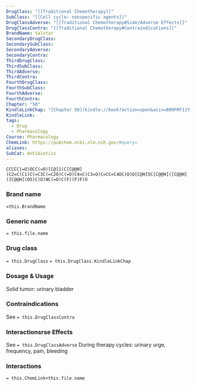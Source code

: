 ```yaml
---
DrugClass: "[[Traditional Chemotherapy]]"
SubClass: "[[Cell cycle– nonspecific agents]]"
DrugClassAdverse: "[[Traditional Chemotherapy#Side/Adverse Effects]]"
DrugClassContra: "[[Traditional Chemotherapy#Contraindications]]"
BrandName: Valstar
SecondaryDrugClass: 
SecondarySubClass: 
SecondaryAdverse: 
SecondaryContra: 
ThirdDrugClass: 
ThirdSubClass: 
ThirdAdverse: 
ThirdContra: 
FourthDrugClass: 
FourthSubClass: 
FourthAdverse: 
FourthContra: 
Chapter: "50"
KindleLinkChap: "[Chapter 50](kindle://book?action=open&asin=B09FRF11YJ&location=29267)"
KindleLink: 
tags:
  - Drug
  - Pharmacology
Course: Pharmacology
ChemLink: https://pubchem.ncbi.nlm.nih.gov/#query=
aliases: 
SubCat: Antibiotics
---
```

```smiles
CCCCC(=O)OCC(=O)[C@]1(C[C@@H](C2=C(C1)C(=C3C(=C2O)C(=O)C4=C(C3=O)C=CC=C4OC)O)O[C@H]5C[C@@H]([C@@H]([C@@H](O5)C)O)NC(=O)C(F)(F)F)O
```

### Brand name
`=this.BrandName`

### Generic name
`= this.file.name`

### Drug class 
`= this.DrugClass`
	`= this.DrugClass.KindleLinkChap`

### Dosage & Usage
Solid tumor: urinary bladder 


### Contraindications
See `= this.DrugClassContra`

### Interactionsrse Effects
See `= this.DrugClassAdverse`
During therapy cycles: urinary urge, frequency, pain, bleeding

### Interactions

`= this.ChemLink+this.file.name`

